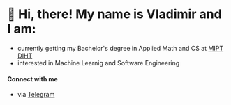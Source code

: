 # 👋 Hi, there! My name is Vladimir and I am:
- currently getting my Bachelor's degree in Applied Math and CS at [MIPT DIHT](https://mipt.ru/education/departments/fpmi/)
- interested in Machine Learnig and Software Engineering
#### Connect with me
- via [Telegram](https://t.me/vsweatherfield)

